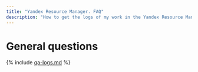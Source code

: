 ```yaml
---
title: "Yandex Resource Manager. FAQ"
description: "How to get the logs of my work in the Yandex Resource Manager service? Answers to this and other questions in this article."
---
```


# General questions

{% include [qa-logs.md](../../_includes/qa-logs.md) %}